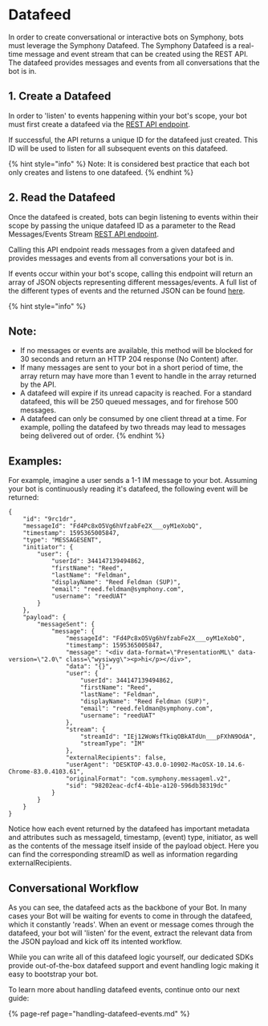 # Datafeed

In order to create conversational or interactive bots on Symphony, bots must leverage the Symphony Datafeed. The Symphony Datafeed is a real-time message and event stream that can be created using the REST API. The datafeed provides messages and events from all conversations that the bot is in.

## 1.  Create a Datafeed

In order to 'listen' to events happening within your bot's scope, your bot must first create a datafeed via the [REST API endpoint](https://developers.symphony.com/restapi/reference#create-messagesevents-stream-v4).

If successful, the API returns a unique ID for the datafeed just created. This ID will be used to listen for all subsequent events on this datafeed.

{% hint style="info" %}
Note: It is considered best practice that each bot only creates and listens to one datafeed.
{% endhint %}

## 2. Read the Datafeed

Once the datafeed is created, bots can begin listening to events within their scope by passing the unique datafeed ID as a parameter to the Read Messages/Events Stream [REST API endpoint](https://developers.symphony.com/restapi/reference#read-messagesevents-stream-v4).

Calling this API endpoint reads messages from a given datafeed and provides messages and events from all conversations your bot is in.

If events occur within your bot's scope, calling this endpoint will return an array of JSON objects representing different messages/events. A full list of the different types of events and the returned JSON can be found [here](https://developers.symphony.com/restapi/docs/real-time-events).

{% hint style="info" %}
## Note:

* If no messages or events are available, this method will be blocked for 30 seconds and return an HTTP 204 response \(No Content\) after. 
* If many messages are sent to your bot in a short period of time, the array return may have more than 1 event to handle in the array returned by the API.
* A datafeed will expire if its unread capacity is reached. For a standard datafeed, this will be 250 queued messages, and for firehose 500 messages.
* A datafeed can only be consumed by one client thread at a time. For example, polling the datafeed by two threads may lead to messages being delivered out of order.
{% endhint %}

## Examples:

For example, imagine a user sends a 1-1 IM message to your bot. Assuming your bot is continuously reading it's datafeed, the following event will be returned:

```text
{
    "id": "9rc1dr",
    "messageId": "Fd4Pc8xO5Vg6hVfzabFe2X___oyM1eXobQ",
    "timestamp": 1595365005847,
    "type": "MESSAGESENT",
    "initiator": {
        "user": {
            "userId": 344147139494862,
            "firstName": "Reed",
            "lastName": "Feldman",
            "displayName": "Reed Feldman (SUP)",
            "email": "reed.feldman@symphony.com",
            "username": "reedUAT"
        }
    },
    "payload": {
        "messageSent": {
            "message": {
                "messageId": "Fd4Pc8xO5Vg6hVfzabFe2X___oyM1eXobQ",
                "timestamp": 1595365005847,
                "message": "<div data-format=\"PresentationML\" data-version=\"2.0\" class=\"wysiwyg\"><p>hi</p></div>",
                "data": "{}",
                "user": {
                    "userId": 344147139494862,
                    "firstName": "Reed",
                    "lastName": "Feldman",
                    "displayName": "Reed Feldman (SUP)",
                    "email": "reed.feldman@symphony.com",
                    "username": "reedUAT"
                },
                "stream": {
                    "streamId": "IEj12WoWsfTkiqOBkATdUn___pFXhN9OdA",
                    "streamType": "IM"
                },
                "externalRecipients": false,
                "userAgent": "DESKTOP-43.0.0-10902-MacOSX-10.14.6-Chrome-83.0.4103.61",
                "originalFormat": "com.symphony.messageml.v2",
                "sid": "98202eac-dcf4-4b1e-a120-596db38319dc"
            }
        }
    }
}
```

Notice how each event returned by the datafeed has important metadata and attributes such as messageId, timestamp, \(event\) type, initiator, as well as the contents of the message itself inside of the payload object. Here you can find the corresponding streamID as well as information regarding externalRecipients.

## Conversational Workflow

As you can see, the datafeed acts as the backbone of your Bot. In many cases your Bot will be waiting for events to come in through the datafeed, which it constantly 'reads'. When an event or message comes through the datafeed, your bot will 'listen' for the event, extract the relevant data from the JSON payload and kick off its intented workflow.

While you can write all of this datafeed logic yourself, our dedicated SDKs provide out-of-the-box datafeed support and event handling logic making it easy to bootstrap your bot.

To learn more about handling datafeed events, continue onto our next guide:

{% page-ref page="handling-datafeed-events.md" %}

